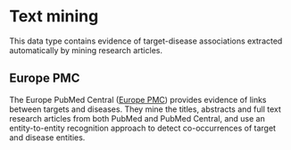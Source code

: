 # Text mining

This data type contains evidence of target-disease associations extracted automatically by mining research articles.

## Europe PMC

The Europe PubMed Central \([Europe PMC](http://europepmc.org/)\) provides evidence of links between targets and diseases. They mine the titles, abstracts and full text research articles from both PubMed and PubMed Central, and use an entity-to-entity recognition approach to detect co-occurrences of target and disease entities.

